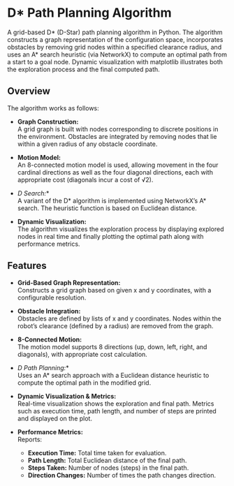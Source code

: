 # D* Path Planning Algorithm

A grid-based D* (D-Star) path planning algorithm in Python. The algorithm constructs a graph representation of the configuration space, incorporates obstacles by removing grid nodes within a specified clearance radius, and uses an A* search heuristic (via NetworkX) to compute an optimal path from a start to a goal node. Dynamic visualization with matplotlib illustrates both the exploration process and the final computed path.

## Overview

The algorithm works as follows:
- **Graph Construction:**  
  A grid graph is built with nodes corresponding to discrete positions in the environment. Obstacles are integrated by removing nodes that lie within a given radius of any obstacle coordinate.
  
- **Motion Model:**  
  An 8-connected motion model is used, allowing movement in the four cardinal directions as well as the four diagonal directions, each with appropriate cost (diagonals incur a cost of √2).

- **D* Search:**  
  A variant of the D* algorithm is implemented using NetworkX’s A* search. The heuristic function is based on Euclidean distance.

- **Dynamic Visualization:**  
  The algorithm visualizes the exploration process by displaying explored nodes in real time and finally plotting the optimal path along with performance metrics.

## Features

- **Grid-Based Graph Representation:**  
  Constructs a grid graph based on given x and y coordinates, with a configurable resolution.
  
- **Obstacle Integration:**  
  Obstacles are defined by lists of x and y coordinates. Nodes within the robot’s clearance (defined by a radius) are removed from the graph.
  
- **8-Connected Motion:**  
  The motion model supports 8 directions (up, down, left, right, and diagonals), with appropriate cost calculation.

- **D* Path Planning:**  
  Uses an A* search approach with a Euclidean distance heuristic to compute the optimal path in the modified grid.

- **Dynamic Visualization & Metrics:**  
  Real-time visualization shows the exploration and final path. Metrics such as execution time, path length, and number of steps are printed and displayed on the plot.


- **Performance Metrics:**  
  Reports:
  - **Execution Time:** Total time taken for evaluation.
  - **Path Length:** Total Euclidean distance of the final path.
  - **Steps Taken:** Number of nodes (steps) in the final path.
  - **Direction Changes:** Number of times the path changes direction.
